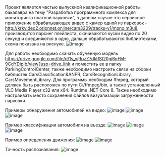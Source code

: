 Проект является частью выпускной квалификационной работы бакалавра на тему "Разработка программного комлекса для мониторинга платной парковки", в данном случае это сервисное приложение обрабатывающее видео с камер одной из парковок - http://krkvideo2.orionnet.online/cam3209/tracks-v1/mono.m3u8,
производится парсинг плейлиста, скачиваются куски видео по 20 секунд и соединяются в одно, дальше обрабатываются библиотеками, схема показана на риснуке.
![image](https://github.com/70Null07/ParkingControlCenter/assets/76547066/915c7a42-4a3e-4429-ab31-628453ff3390)

Для работы необходимо скачать обученную модель https://drive.google.com/file/d/1s_vjRpzZ7dkRSt20gj6qFM-9CdYDipIb/view?usp=drive_link и поместить ее в папку ParkingControlCenter, также необходимо настроить связи на сборки библиотек CarsClassification&ANPR, CarsRecognitionLibrary, CarsMovementLibrary.
Для программы необходим ffmpeg, который должен быть расположен по пути C:/ffmpeg/bin, а также установленный VLC Media Player x32 или x64. Runtime .NET Core 8. Также необходимо настраивать место сохранения файлов визуализации загруженности парковки.



Примеры обнаружения автомобилей на видео:
![image](https://github.com/70Null07/ParkingControlCenter/assets/76547066/03e143b0-8c80-42a5-919d-e81af9280459)
![image](https://github.com/70Null07/ParkingControlCenter/assets/76547066/2c291ae9-98c4-43ff-b224-fa42b412e9b3)
![image](https://github.com/70Null07/ParkingControlCenter/assets/76547066/4d7c72e1-7178-4d5c-b0ca-fe0040514677)



Пример классификации автомобиля на въезде:
![image](https://github.com/70Null07/ParkingControlCenter/assets/76547066/be55aafe-fb59-43a0-9b73-bd91e7452e0e)
![image](https://github.com/70Null07/ParkingControlCenter/assets/76547066/63dd8f36-d142-40cb-a5dc-61a41f2967e7)
![image](https://github.com/70Null07/ParkingControlCenter/assets/76547066/1a207def-82dc-4993-a12a-1d30dba01c10)



Пример определения движения:
![image](https://github.com/70Null07/ParkingControlCenter/assets/76547066/78961419-ff99-4c62-8ccd-4cf69dce46ab)
![image](https://github.com/70Null07/ParkingControlCenter/assets/76547066/cc1654b9-f8f4-4c6f-a73e-4f701bdb153a)



Точность распознавания:
![image](https://github.com/70Null07/ParkingControlCenter/assets/76547066/91714cd0-6142-4e6a-bbf1-dd235e56a882)

